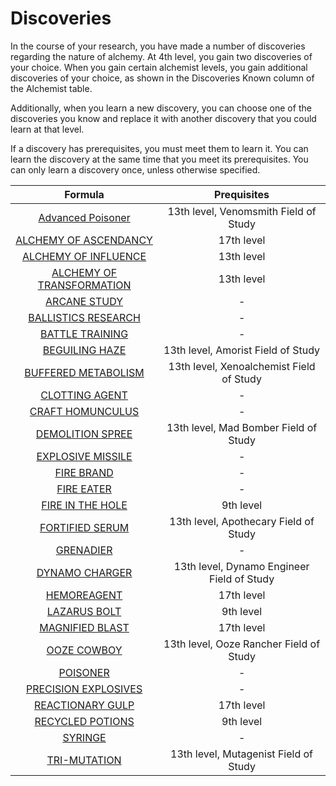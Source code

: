 # Discoveries

In the course of your research, you have made a number of discoveries regarding the nature of alchemy. At 4th level, you gain two discoveries of your choice. When you gain certain alchemist levels, you gain additional discoveries of your choice, as shown in the Discoveries Known column of the Alchemist table.

Additionally, when you learn a new discovery, you can choose one of the discoveries you know and replace it with another discovery that you could learn at that level.

If a discovery has prerequisites, you must meet them to learn it. You can learn the discovery at the same time that you meet its prerequisites. You can only learn a discovery once, unless otherwise specified.

| Formula                                                                   | Prequisites                                |
| :-----------------------------------------------------------------------: | :----------------------------------------: |
| [Advanced Poisoner](Discoveries/Advanced%20Poisoner.md)                   | 13th level, Venomsmith Field of Study      |
| [ALCHEMY OF ASCENDANCY](Discoveries/ALCHEMY%20OF%20ASCENDANCY.md)         | 17th level                                 |
| [ALCHEMY OF INFLUENCE](Discoveries/ALCHEMY%20OF%20INFLUENCE.md)           | 13th level                                 |
| [ALCHEMY OF TRANSFORMATION](Discoveries/ALCHEMY%20OF%20TRANSFORMATION.md) | 13th level                                 |
| [ARCANE STUDY](Discoveries/ARCANE%20STUDY.md)                             | -                                          |
| [BALLISTICS RESEARCH](Discoveries/BALLISTICS%20RESEARCH.md)               | -                                          |
| [BATTLE TRAINING](Discoveries/BATTLE%20TRAINING.md)                       | -                                          |
| [BEGUILING HAZE](Discoveries/BEGUILING%20HAZE.md)                         | 13th level, Amorist Field of Study         |
| [BUFFERED METABOLISM](Discoveries/BUFFERED%20METABOLISM.md)               | 13th level, Xenoalchemist Field of Study   |
| [CLOTTING AGENT](Discoveries/CLOTTING%20AGENT.md)                         | -                                          |
| [CRAFT HOMUNCULUS](Discoveries/CRAFT%20HOMUNCULUS.md)                     | -                                          |
| [DEMOLITION SPREE](Discoveries/DEMOLITION%20SPREE.md)                     | 13th level, Mad Bomber Field of Study      |
| [EXPLOSIVE MISSILE](Discoveries/EXPLOSIVE%20MISSILE.md)                   | -                                          |
| [FIRE BRAND](Discoveries/FIRE%20BRAND.md)                                 | -                                          |
| [FIRE EATER](Discoveries/FIRE%20EATER.md)                                 | -                                          |
| [FIRE IN THE HOLE](Discoveries/FIRE%20IN%20THE%20HOLE.md)                 | 9th level                                  |
| [FORTIFIED SERUM](Discoveries/FORTIFIED%20SERUM.md)                       | 13th level, Apothecary Field of Study      |
| [GRENADIER](Discoveries/GRENADIER.md)                                     | -                                          |
| [DYNAMO CHARGER](Discoveries/DYNAMO%20CHARGER.md)                         | 13th level, Dynamo Engineer Field of Study |
| [HEMOREAGENT](Discoveries/HEMOREAGENT.md)                                 | 17th level                                 |
| [LAZARUS BOLT](Discoveries/LAZARUS%20BOLT.md)                             | 9th level                                  |
| [MAGNIFIED BLAST](Discoveries/MAGNIFIED%20BLAST.md)                       | 17th level                                 |
| [OOZE COWBOY](Discoveries/OOZE%20COWBOY.md)                               | 13th level, Ooze Rancher Field of Study    |
| [POISONER](Discoveries/POISONER.md)                                       | -                                          |
| [PRECISION EXPLOSIVES](Discoveries/PRECISION%20EXPLOSIVES.md)             | -                                          |
| [REACTIONARY GULP](Discoveries/REACTIONARY%20GULP.md)                     | 17th level                                 |
| [RECYCLED POTIONS](Discoveries/RECYCLED%20POTIONS.md)                     | 9th level                                  |
| [SYRINGE](Discoveries/SYRINGE.md)                                         | -                                          |
| [TRI-MUTATION](Discoveries/TRI-MUTATION.md)                               | 13th level, Mutagenist Field of Study      |